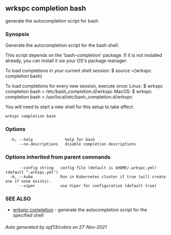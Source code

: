 ## wrkspc completion bash

generate the autocompletion script for bash

### Synopsis


Generate the autocompletion script for the bash shell.

This script depends on the 'bash-completion' package.
If it is not installed already, you can install it via your OS's package manager.

To load completions in your current shell session:
$ source <(wrkspc completion bash)

To load completions for every new session, execute once:
Linux:
  $ wrkspc completion bash > /etc/bash_completion.d/wrkspc
MacOS:
  $ wrkspc completion bash > /usr/local/etc/bash_completion.d/wrkspc

You will need to start a new shell for this setup to take effect.
  

```
wrkspc completion bash
```

### Options

```
  -h, --help              help for bash
      --no-descriptions   disable completion descriptions
```

### Options inherited from parent commands

```
      --config string   config file (default is $HOME/.wrkspc.yml) (default ".wrkspc.yml")
  -k, --kube            Run in Kubernetes cluster if true (will create one if none exists).
      --viper           use Viper for configuration (default true)
```

### SEE ALSO

* [wrkspc completion](wrkspc_completion.md)	 - generate the autocompletion script for the specified shell

###### Auto generated by spf13/cobra on 27-Nov-2021
